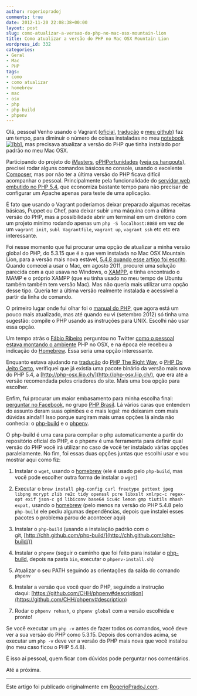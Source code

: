 ```yaml
---
author: rogeriopradoj
comments: true
date: 2012-11-20 22:08:38+00:00
layout: post
slug: como-atualizar-a-versao-do-php-no-mac-osx-mountain-lion
title: Como atualizar a versão do PHP no Mac OSX Mountain Lion
wordpress_id: 332
categories:
- Geral
- Mac
- PHP
tags:
- como
- como atualizar
- homebrew
- mac
- osx
- php
- php-build
- phpenv
---
```


Olá, pessoal Venho usando o Vagrant ([oficial](http://vagrantup.com/), [tradução](http://vagrant.rogeriopradoj.com/) e [meu github](https://github.com/search?q=username%3Arogeriopradoj+vagrant&repo&langOverride&start_value=1&type=Repositories&language)) faz um tempo, para diminuir o número de coisas instaladas no meu [notebook![[bb]](http://boo-box.com/bbli)](http://sledge.boo-box.com/list/page/bm90ZWJvb2tfIyNfXyMjX3RhZ2dpbmctdG9vbC13cF8jI18xNjIxNjcw-56), mas precisava atualizar a versão do PHP que tinha instalado por padrão no meu Mac OSX.

Participando do projeto do [iMasters](http://imasters.com.br/), [oPHPortunidades](https://github.com/iMastersDev/oportunidades) ([veja os hangouts](https://plus.google.com/+imasters/posts)), precisei rodar alguns comandos básicos no console, usando o excelente [Composer](http://getcomposer.org/), mas por não ter a última versão do PHP ficava difícil acompanhar o pessoal. Principalmente pela funcionalidade do [servidor web embutido no PHP 5.4](http://php.net/manual/pt_BR/features.commandline.webserver.php), que economiza bastante tempo para não precisar de configurar um Apache apenas para teste de uma aplicação.

É fato que usando o Vagrant poderíamos deixar preparado algumas receitas básicas, Puppet ou Chef, para deixar subir uma máquina com a última versão do PHP, mas a possibilidade abrir um terminal em um diretório com um projeto mínimo rodando apenas um `php -S localhost:8080` em vez de um `vagrant init`, `subl Vagrantfile`, `vagrant up`, `vagrant ssh` etc etc era interessante.

Foi nesse momento que fui procurar uma opção de atualizar a minha versão global do PHP, do 5.3.15 que é a que vem instalada no Mac OSX Mountain Lion, para a versão mais nova estável, [5.4.8 quando esse artigo foi escrito](http://www.php.net/archive/2012.php#id2012-10-18-1). Quando comecei a usar o Mac, em agosto 2011, procurei uma solução parecida com a que usava no Windows, o [XAMPP](http://www.apachefriends.org/en/xampp.html), e tinha encontrado o MAMP e o próprio XAMPP (que eu tinha usado no meu tempo de Ubuntu também também tem versão Mac). Mas não queria mais utilizar uma opção desse tipo. Queria ter a última versão realmente instalada e acessível a partir da linha de comando.

O primeiro lugar onde fui olhar foi o [manual do PHP](http://www.php.net/manual/en/install.macosx.php), que agora está um pouco mais atualizado, mas até quando eu vi (setembro 2012) só tinha uma sugestão: compile o PHP usando as instruções para UNIX. Escolhi não usar essa opção.

Um tempo atrás o [Fábio Ribeiro](https://twitter.com/fabiorphp) perguntou no Twitter [como o pessoal estava montando o ambiente](https://twitter.com/fabiorphp/status/251123983917916160) PHP no OSX, e na época ele recebeu a indicação do [Homebrew](https://github.com/josegonzalez/homebrew-php). Essa seria uma opção interessante.

Enquanto estava ajudando na [tradução](https://github.com/klaussilveira/php-the-right-way) do [PHP The Right Way](http://www.phptherightway.com/), o [PHP Do Jeito Certo](http://br.phptherightway.com/), verifiquei que já existia uma pacote binário da versão mais nova do PHP 5.4, a [http://php-osx.liip.ch/](http://php-osx.liip.ch/), que era até a versão recomendada pelos criadores do site. Mais uma boa opção para escolher.

Enfim, fui procurar um maior embasamento para minha escolha final: [perguntar no Facebook](https://www.facebook.com/groups/14811750159/permalink/10152291066765160/?comment_id=10152293549380160&offset=0&total_comments=24), no grupo [PHP Brasil](https://www.facebook.com/groups/14811750159/). Lá vários caras que entendem do assunto deram suas opiniões e o mais legal: me deixaram com mais dúvidas ainda!!! Isso porque surgiram mais umas opções lá ainda não conhecia: o [php-build](http://chh.github.com/php-build/) e o [phpenv](https://github.com/CHH/phpenv).

O php-build é uma cara para compilar o php automaticamente a partir do repositório oficial do PHP, e o phpenv é uma ferramenta para definir qual versão do PHP você irá utilizar no caso de você ter instalado várias opções paralelamente. No fim, foi essas duas opções juntas que escolhi usar e vou mostrar aqui como fiz:



	
  1. Instalar o `wget`, usando o [homebrew](http://mxcl.github.com/homebrew/) (ele é usado pelo `php-build`, mas você pode escolher outra forma de instalar o `wget`)

	
  2. Executar o `brew install pkg-config curl freetype gettext jpeg libpng mcrypt zlib re2c tidy openssl pcre libxslt xmlrpc-c regex-opt exif json-c gd libiconv base64 icu4c lemon gmp t1utils mhash expat,` usando o [homebrew](http://mxcl.github.com/homebrew/) (pelo menos na versão do PHP 5.4.8 pelo `php-build` ele pediu algumas dependências, depois que instalei esses pacotes o problema parou de acontecer aqui)

	
  3. Instalar o `php-build` (usando a instalação padrão com o git, [http://chh.github.com/php-build/](http://chh.github.com/php-build/))

	
  4. Instalar o `phpenv` (seguir o caminho que foi feito para instalar o [php-build](http://chh.github.com/php-build/), depois na pasta `bin`, executar o `phpenv-install.sh`)

	
  5. Atualizar o seu PATH seguindo as orientações da saída do comando `phpenv`

	
  6. Instalar a versão que você quer do PHP, seguindo a instrução daqui: [https://github.com/CHH/phpenv#description](https://github.com/CHH/phpenv#description)

	
  7. Rodar o `phpenv rehash`, o `phpenv global` com a versão escolhida e pronto!


Se você executar um `php -v` antes de fazer todos os comandos, você deve ver a sua versão do PHP como 5.3.15. Depois dos comandos acima, se executar um `php -v` deve ver a versão do PHP mais nova que você instalou (no meu caso ficou o PHP 5.4.8).

É isso aí pessoal, quem ficar com dúvidas pode perguntar nos comentários.

Até a próxima.

---

Este artigo foi publicado originalmente em [RogerioPradoJ.com](http://rogeriopradoj.com).
